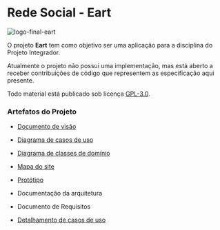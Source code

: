 # Rede Social - Eart

![logo-final-eart](https://user-images.githubusercontent.com/82484797/134920013-c6a516dc-7ad0-4f24-bedb-307853bdb367.png)

O projeto __Eart__ tem como objetivo ser uma aplicação para a disciplina do Projeto Integrador.

Atualmente o projeto não possui uma implementação, mas está aberto a receber contribuições de código que representem as especificação aqui presente.

Todo material está publicado sob licença [GPL-3.0](https://www.gnu.org/licenses/quick-guide-gplv3.pt-br.html).


### Artefatos do Projeto
* [Documento de visão](./docs/visao_do_produto.md)

* [Diagrama de casos de uso](./diagramas/Diagrama-de-Casos-de-Uso.png)

* [Diagrama de classes de domínio](./diagramas/Diagrama-de-Classes.png)

* [Mapa do site](https://www.figma.com/file/UGt8EC7WJdZ589ihCGJtrw/Mapa-do-site?node-id=0%3A1)

* [Protótipo](https://www.figma.com/file/orYtPjWyNKd6Q4YJMPY6zH/Eart?node-id=0%3A1)

* Documentação da arquitetura

* Documento de Requisitos

* [Detalhamento de casos de uso](https://github.com/PI-InfoWeb-CNAT/Eart/tree/main/docs/casos_de_uso)
